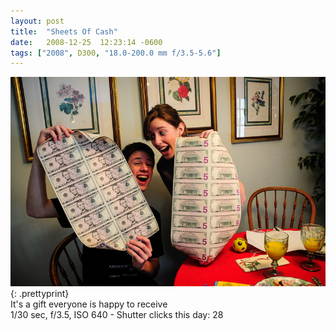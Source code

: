 ```yaml
---
layout: post
title:  "Sheets Of Cash"
date:   2008-12-25  12:23:14 -0600
tags: ["2008", D300, "18.0-200.0 mm f/3.5-5.6"]
---
```

![:title](/images/2008/2008_1225_dsc1991.jpg)
{: .prettyprint}  
It's a gift everyone is happy to receive  
1/30 sec, f/3.5, ISO 640 - Shutter clicks this day: 28